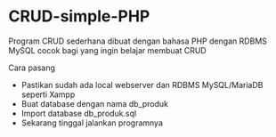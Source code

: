 # CRUD-simple-PHP
Program CRUD sederhana dibuat dengan bahasa PHP dengan RDBMS MySQL
cocok bagi yang ingin belajar membuat CRUD

Cara pasang
- Pastikan sudah ada local webserver dan RDBMS MySQL/MariaDB seperti Xampp
- Buat database dengan nama db_produk
- Import database db_produk.sql
- Sekarang tinggal jalankan programnya
